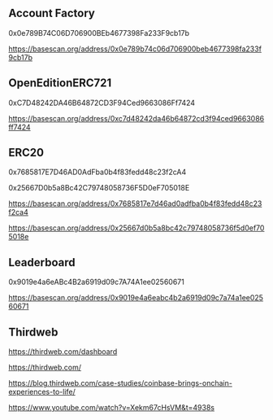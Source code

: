 ## Account Factory

0x0e789B74C06D706900BEb4677398Fa233F9cb17b

https://basescan.org/address/0x0e789b74c06d706900beb4677398fa233f9cb17b

## OpenEditionERC721

0xC7D48242DA46B64872CD3F94Ced9663086Ff7424

https://basescan.org/address/0xc7d48242da46b64872cd3f94ced9663086ff7424

## ERC20

0x7685817E7D46AD0AdFba0b4f83fedd48c23f2cA4

0x25667D0b5a8Bc42C79748058736F5D0eF705018E

https://basescan.org/address/0x7685817e7d46ad0adfba0b4f83fedd48c23f2ca4

https://basescan.org/address/0x25667d0b5a8bc42c79748058736f5d0ef705018e

## Leaderboard

0x9019e4a6eABc4B2a6919d09c7A74A1ee02560671

https://basescan.org/address/0x9019e4a6eabc4b2a6919d09c7a74a1ee02560671

## Thirdweb

https://thirdweb.com/dashboard

https://thirdweb.com/

https://blog.thirdweb.com/case-studies/coinbase-brings-onchain-experiences-to-life/

https://www.youtube.com/watch?v=Xekm67cHsVM&t=4938s
